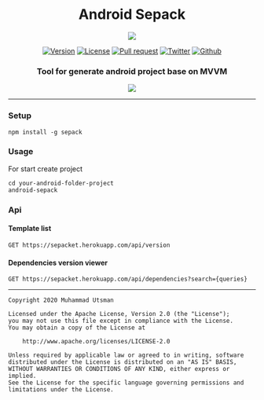 <h1 align="center">
  Android Sepack
</h1>

<p align="center">
  <img src="https://images.unsplash.com/photo-1511854289476-81c95d2a62c6?ixlib=rb-1.2.1&ixid=eyJhcHBfaWQiOjEyMDd9&auto=format&fit=crop&w=800&q=80"/>
</p>

<p align="center">
  <a href="https://www.npmjs.com/package/sepacks"><img alt="Version" src="https://img.shields.io/npm/v/sepack"></a>
  <a href="LICENSE"><img alt="License" src="https://img.shields.io/badge/License-Apache%202.0-blue.svg"></a>
  <a href="https://github.com/utsmannn/sepack/pulls"><img alt="Pull request" src="https://img.shields.io/badge/PRs-welcome-brightgreen.svg?style=flat"></a>
  <a href="https://twitter.com/utsmannn"><img alt="Twitter" src="https://img.shields.io/twitter/follow/utsmannn"></a>
  <a href="https://github.com/utsmannn"><img alt="Github" src="https://img.shields.io/github/followers/utsmannn?label=follow&style=social"></a>
  <h3 align="center">Tool for generate android project base on MVVM</h3>
</p>

<p align="center">
  <img src="https://i.ibb.co/pR1ZfcY/ezgif-com-gif-maker.gif"/>
</p>

---

### Setup

```
npm install -g sepack
```

### Usage

For start create project

```
cd your-android-folder-project
android-sepack
```

### Api

#### Template list

```
GET https://sepacket.herokuapp.com/api/version
```

#### Dependencies version viewer

```
GET https://sepacket.herokuapp.com/api/dependencies?search={queries}
```

---

```
Copyright 2020 Muhammad Utsman

Licensed under the Apache License, Version 2.0 (the "License");
you may not use this file except in compliance with the License.
You may obtain a copy of the License at

    http://www.apache.org/licenses/LICENSE-2.0

Unless required by applicable law or agreed to in writing, software
distributed under the License is distributed on an "AS IS" BASIS,
WITHOUT WARRANTIES OR CONDITIONS OF ANY KIND, either express or implied.
See the License for the specific language governing permissions and
limitations under the License.
```
